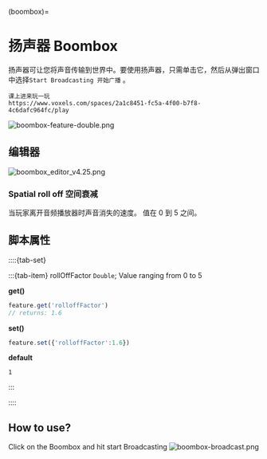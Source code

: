 (boombox)=
# 扬声器 Boombox
扬声器可让您将声音传输到世界中。要使用扬声器，只需单击它，然后从弹出窗口中选择`Start Broadcasting 开始广播` 。

```{note}
课上进来玩一玩
https://www.voxels.com/spaces/2a1c8451-fc5a-4f00-b7f8-4c6dafc964fc/play
```

![boombox-feature-double.png](https://wiki.cryptovoxels.com/boombox-feature-double.png)
## 编辑器
![boombox_editor_v4.25.png](https://wiki.cryptovoxels.com/boombox_editor_v4.25.png)

### Spatial roll off 空间衰减

当玩家离开音频播放器时声音消失的速度。
值在 0 到 5 之间。

## 脚本属性

::::{tab-set}

:::{tab-item} rollOffFactor
`Double`; Value ranging from 0 to 5

**get()**

```js
feature.get('rolloffFactor')
// returns: 1.6
```

**set()**

```js
feature.set({'rolloffFactor':1.6})
```

**default**

`1`

:::

::::

## How to use?
Click on the Boombox and hit start Broadcasting
![boombox-broadcast.png](https://wiki.cryptovoxels.com/boombox-broadcast.png)

